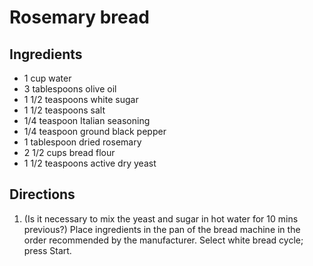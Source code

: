 Rosemary bread
==============

Ingredients
-----------

- 1 cup water
- 3 tablespoons olive oil
- 1 1/2 teaspoons white sugar
- 1 1/2 teaspoons salt
- 1/4 teaspoon Italian seasoning
- 1/4 teaspoon ground black pepper
- 1 tablespoon dried rosemary
- 2 1/2 cups bread flour
- 1 1/2 teaspoons active dry yeast

Directions
----------

1. (Is it necessary to mix the yeast and sugar in hot water for 10 mins previous?) Place ingredients in the pan of the bread machine in the order recommended by the manufacturer. Select white bread cycle; press Start.
